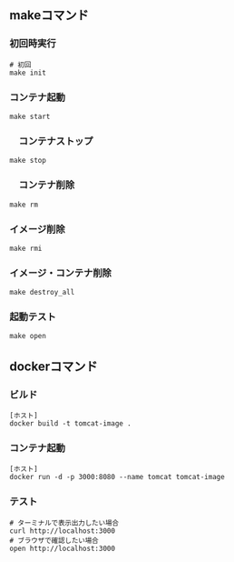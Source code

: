 ## makeコマンド

### 初回時実行

```
# 初回
make init
```

### コンテナ起動

```
make start
```

### 　コンテナストップ

```
make stop
```

### 　コンテナ削除
```
make rm 
```

### イメージ削除 
```
make rmi
```

### イメージ・コンテナ削除
```
make destroy_all
```

### 起動テスト
```
make open
```

## dockerコマンド

### ビルド

```
[ホスト]
docker build -t tomcat-image .
```
### コンテナ起動

```
[ホスト]
docker run -d -p 3000:8080 --name tomcat tomcat-image
```


### テスト

```
# ターミナルで表示出力したい場合
curl http://localhost:3000 
# ブラウザで確認したい場合
open http://localhost:3000 
```

